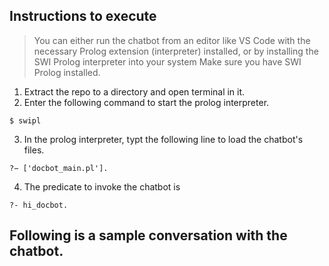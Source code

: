 ## Instructions to execute
>You can either run the chatbot from an editor like VS Code with the necessary Prolog extension (interpreter) installed, or by installing the SWI Prolog interpreter into your system 
> Make sure you have SWI Prolog installed.
1. Extract the repo to a directory and open terminal in it.
2. Enter the following command to start the prolog interpreter.
~~~
$ swipl
~~~
3. In the prolog interpreter, typt the following line to load the chatbot's files.
~~~
?− ['docbot_main.pl'].
~~~
4. The predicate to invoke the chatbot is
~~~
?- hi_docbot.
~~~

## Following is a sample conversation with the chatbot.

